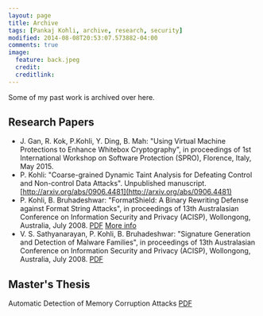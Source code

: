 ```yaml
---
layout: page
title: Archive
tags: [Pankaj Kohli, archive, research, security]
modified: 2014-08-08T20:53:07.573882-04:00
comments: true
image:
  feature: back.jpeg
  credit: 
  creditlink: 
---
```


Some of my past work is archived over here.

## Research Papers
* J. Gan, R. Kok, P.Kohli, Y. Ding, B. Mah: "Using Virtual Machine Protections to Enhance Whitebox Cryptography", in proceedings of 1st International Workshop on Software Protection (SPRO), Florence, Italy, May 2015.
* P. Kohli: "Coarse-grained Dynamic Taint Analysis for Defeating Control and Non-control Data Attacks". Unpublished manuscript. [http://arxiv.org/abs/0906.4481](http://arxiv.org/abs/0906.4481)
* P. Kohli, B. Bruhadeshwar: "FormatShield: A Binary Rewriting Defense against Format String Attacks", in proceedings of 13th Australasian Conference on Information Security and Privacy (ACISP), Wollongong, Australia, July 2008. [PDF](/assets/files/formatshield-acisp08.pdf) [More info](/posts/formatshield/)
* V. S. Sathyanarayan, P. Kohli, B. Bruhadeshwar: "Signature Generation and Detection of Malware Families", in proceedings of 13th Australasian Conference on Information Security and Privacy (ACISP), Wollongong, Australia, July 2008. [PDF](/assets/files/malw-acisp08.pdf)



## Master's Thesis
Automatic Detection of Memory Corruption Attacks [PDF](/assets/files/thesis.pdf)



